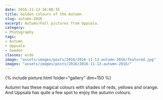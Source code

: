 ```yaml
---
date: 2016-11-13 16:08:35
title: Golden colours of the Autumn
slug: autumn-2016
excerpt: Autumn/Fall pictures from Uppsala.
category:
- Photography
tags:
- Autumn
- Uppsala
- Sweden
classes: wide
image: "assets/images/posts/2016/2016-11-13-autumn-2016/featured.jpg"
images: "assets/images/posts/2016/2016-11-13-autumn-2016/"
---
```


{% include pixture.html folder="gallery" dim=150 %}

Autumn has these magical colours with shades of reds, yellows and orange. And Uppsala has quite a few spot to enjoy the autumn colours.
